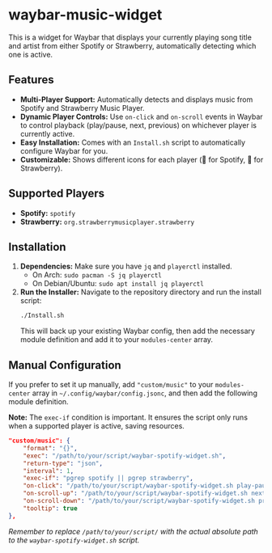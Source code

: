 # waybar-music-widget

This is a widget for Waybar that displays your currently playing song title and artist from either Spotify or Strawberry, automatically detecting which one is active.

## Features
-   **Multi-Player Support:** Automatically detects and displays music from Spotify and Strawberry Music Player.
-   **Dynamic Player Controls:** Use `on-click` and `on-scroll` events in Waybar to control playback (play/pause, next, previous) on whichever player is currently active.
-   **Easy Installation:** Comes with an `Install.sh` script to automatically configure Waybar for you.
-   **Customizable:** Shows different icons for each player ( for Spotify, 🍓 for Strawberry).

## Supported Players
-   **Spotify:** `spotify`
-   **Strawberry:** `org.strawberrymusicplayer.strawberry`

## Installation
1.  **Dependencies:** Make sure you have `jq` and `playerctl` installed.
    -   On Arch: `sudo pacman -S jq playerctl`
    -   On Debian/Ubuntu: `sudo apt install jq playerctl`
2.  **Run the Installer:** Navigate to the repository directory and run the install script:
    ```bash
    ./Install.sh
    ```
    This will back up your existing Waybar config, then add the necessary module definition and add it to your `modules-center` array.

## Manual Configuration
If you prefer to set it up manually, add `"custom/music"` to your `modules-center` array in `~/.config/waybar/config.jsonc`, and then add the following module definition.

**Note:** The `exec-if` condition is important. It ensures the script only runs when a supported player is active, saving resources.

```json
"custom/music": {
    "format": "{}",
    "exec": "/path/to/your/script/waybar-spotify-widget.sh",
    "return-type": "json",
    "interval": 1,
    "exec-if": "pgrep spotify || pgrep strawberry",
    "on-click": "/path/to/your/script/waybar-spotify-widget.sh play-pause",
    "on-scroll-up": "/path/to/your/script/waybar-spotify-widget.sh next",
    "on-scroll-down": "/path/to/your/script/waybar-spotify-widget.sh previous",
    "tooltip": true
},
```
*Remember to replace `/path/to/your/script/` with the actual absolute path to the `waybar-spotify-widget.sh` script.*
